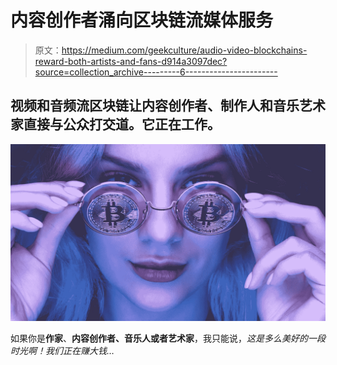 # 内容创作者涌向区块链流媒体服务

> 原文：<https://medium.com/geekculture/audio-video-blockchains-reward-both-artists-and-fans-d914a3097dec?source=collection_archive---------6----------------------->

## 视频和音频流区块链让内容创作者、制作人和音乐艺术家直接与公众打交道。它正在工作。

![](img/27777e177fa23ee81fbeaf4e6c18e185.png)

如果你是**作家**、**内容创作者、**音乐人或者**艺术家**，我只能说，*这是多么美好的一段时光啊！我们正在赚大钱…*